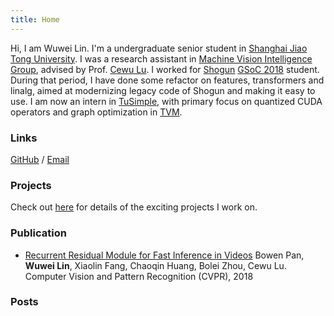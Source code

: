 ```yaml
---
title: Home
---
```


Hi, I am Wuwei Lin. 
I'm a undergraduate senior student in [Shanghai Jiao Tong University](http://en.sjtu.edu.cn).
I was a research assistant in [Machine Vision Intelligence Group](http://mvig.sjtu.edu.cn), advised by Prof. [Cewu Lu](http://mvig.sjtu.edu.cn/).
I worked for [Shogun](http://shogun.ml) [GSoC 2018](https://summerofcode.withgoogle.com/projects/6031654070517760/) student.
During that period, I have done some refactor on features, transformers and linalg, aimed at modernizing legacy code of Shogun and making it easy to use.
I am now an intern in [TuSimple](http://www.tusimple.com/index-en.html), with primary focus on quantized CUDA operators and graph optimization in [TVM](https://github.com/dmlc/tvm).

### Links
[GitHub](https://github.com/vinx13) / [Email](mailto:vincentl13x@gmail.com)

### Projects
Check out [here](/project) for details of the exciting projects I work on.

### Publication
* [Recurrent Residual Module for Fast Inference in Videos](http://openaccess.thecvf.com/content_cvpr_2018/papers/Pan_Recurrent_Residual_Module_CVPR_2018_paper.pdf)
Bowen Pan, **Wuwei Lin**, Xiaolin Fang, Chaoqin Huang, Bolei Zhou, Cewu Lu. 
Computer Vision and Pattern Recognition (CVPR), 2018 

### Posts

